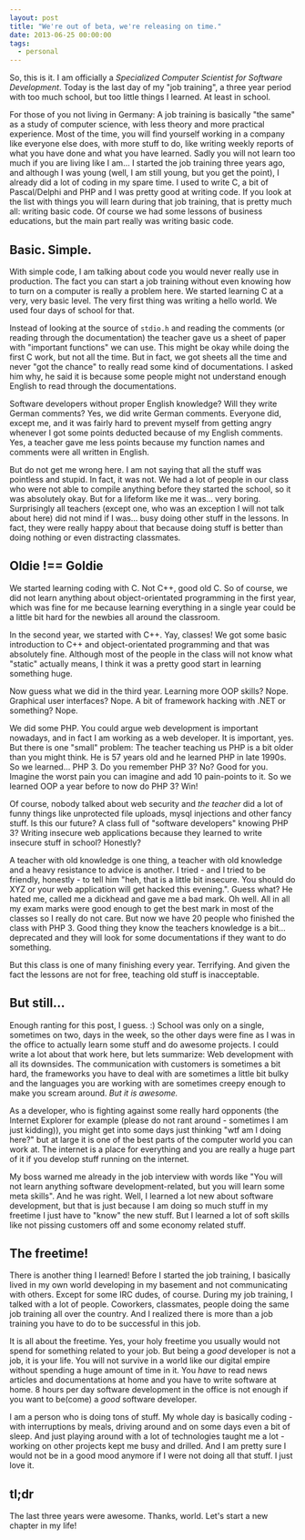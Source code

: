```yaml
---
layout: post
title: "We're out of beta, we're releasing on time."
date: 2013-06-25 00:00:00
tags:
  - personal
---
```


So, this is it. I am officially a _Specialized Computer Scientist for Software Development_. Today is the last day of my "job training", a three year period with too much school, but too little things I learned. At least in school.

For those of you not living in Germany: A job training is basically "the same" as a study of computer science, with less theory and more practical experience. Most of the time, you will find yourself working in a company like everyone else does, with more stuff to do, like writing weekly reports of what you have done and what you have learned. Sadly you will not learn too much if you are living like I am... I started the job training three years ago, and although I was young (well, I am still young, but you get the point), I already did a lot of coding in my spare time. I used to write C, a bit of Pascal/Delphi and PHP and I was pretty good at writing code. If you look at the list with things you will learn during that job training, that is pretty much all: writing basic code. Of course we had some lessons of business educations, but the main part really was writing basic code.

## Basic. Simple.

With simple code, I am talking about code you would never really use in production. The fact you can start a job training without even knowing how to turn on a computer is really a problem here. We started learning C at a very, very basic level. The very first thing was writing a hello world. We used four days of school for that.

Instead of looking at the source of `stdio.h` and reading the comments (or reading through the documentation) the teacher gave us a sheet of paper with "important functions" we can use. This might be okay while doing the first C work, but not all the time. But in fact, we got sheets all the time and never "got the chance" to really read some kind of documentations. I asked him why, he said it is because some people might not understand enough English to read through the documentations.

Software developers without proper English knowledge? Will they write German comments? Yes, we did write German comments. Everyone did, except me, and it was fairly hard to prevent myself from getting angry whenever I got some points deducted because of my English comments. Yes, a teacher gave me less points because my function names and comments were all written in English.

But do not get me wrong here. I am not saying that all the stuff was pointless and stupid. In fact, it was not. We had a lot of people in our class who were not able to compile anything before they started the school, so it was absolutely okay. But for a lifeform like me it was... very boring. Surprisingly all teachers (except one, who was an exception I will not talk about here) did not mind if I was... busy doing other stuff in the lessons. In fact, they were really happy about that because doing stuff is better than doing nothing or even distracting classmates.

## Oldie !== Goldie

We started learning coding with C. Not C++, good old C. So of course, we did not learn anything about object-orientated programming in the first year, which was fine for me because learning everything in a single year could be a little bit hard for the newbies all around the classroom.

In the second year, we started with C++. Yay, classes! We got some basic introduction to C++ and object-orientated programming and that was absolutely fine. Although most of the people in the class will not know what "static" actually means, I think it was a pretty good start in learning something huge.

Now guess what we did in the third year. Learning more OOP skills? Nope. Graphical user interfaces? Nope. A bit of framework hacking with .NET or something? Nope.

We did some PHP. You could argue web development is important nowadays, and in fact I am working as a web developer. It is important, yes. But there is one "small" problem: The teacher teaching us PHP is a bit older than you might think. He is 57 years old and he learned PHP in late 1990s. So we learned... PHP 3. Do you remember PHP 3? No? Good for you. Imagine the worst pain you can imagine and add 10 pain-points to it. So we learned OOP a year before to now do PHP 3? Win!

Of course, nobody talked about web security and _the teacher_ did a lot of funny things like unprotected file uploads, mysql injections and other fancy stuff. Is this our future? A class full of "software developers" knowing PHP 3? Writing insecure web applications because they learned to write insecure stuff in school? Honestly?

A teacher with old knowledge is one thing, a teacher with old knowledge and a heavy resistance to advice is another. I tried - and I tried to be friendly, honestly - to tell him "heh, that is a little bit insecure. You should do XYZ or your web application will get hacked this evening.". Guess what? He hated me, called me a dickhead and gave me a bad mark. Oh well. All in all my exam marks were good enough to get the best mark in most of the classes so I really do not care. But now we have 20 people who finished the class with PHP 3. Good thing they know the teachers knowledge is a bit... deprecated and they will look for some documentations if they want to do something.

But this class is one of many finishing every year. Terrifying. And given the fact the lessons are not for free, teaching old stuff is inacceptable.

## But still...

Enough ranting for this post, I guess. :) School was only on a single, sometimes on two, days in the week, so the other days were fine as I was in the office to actually learn some stuff and do awesome projects. I could write a lot about that work here, but lets summarize: Web development with all its downsides. The communication with customers is sometimes a bit hard, the frameworks you have to deal with are sometimes a little bit bulky and the languages you are working with are sometimes creepy enough to make you scream around. _But it is awesome._

As a developer, who is fighting against some really hard opponents (the Internet Explorer for example (please do not rant around - sometimes I am just kidding)), you might get into some days just thinking "wtf am I doing here?" but at large it is one of the best parts of the computer world you can work at. The internet is a place for everything and you are really a huge part of it if you develop stuff running on the internet.

My boss warned me already in the job interview with words like "You will not learn anything software development-related, but you will learn some meta skills". And he was right. Well, I learned a lot new about software development, but that is just because I am doing so much stuff in my freetime I just have to "know" the new stuff. But I learned a lot of soft skills like not pissing customers off and some economy related stuff.

## The freetime!

There is another thing I learned! Before I started the job training, I basically lived in my own world developing in my basement and not communicating with others. Except for some IRC dudes, of course. During my job training, I talked with a lot of people. Coworkers, classmates, people doing the same job training all over the country. And I realized there is more than a job training you have to do to be successful in this job.

It is all about the freetime. Yes, your holy freetime you usually would not spend for something related to your job. But being a _good_ developer is not a job, it is your life. You will not survive in a world like our digital empire without spending a huge amount of time in it. You _have_ to read news articles and documentations at home and you have to write software at home. 8 hours per day software development in the office is not enough if you want to be(come) a _good_ software developer.

I am a person who is doing tons of stuff. My whole day is basically coding - with interruptions by meals, driving around and on some days even a bit of sleep. And just playing around with a lot of technologies taught me a lot - working on other projects kept me busy and drilled. And I am pretty sure I would not be in a good mood anymore if I were not doing all that stuff. I just love it.

## tl;dr

The last three years were awesome. Thanks, world. Let's start a new chapter in my life!
